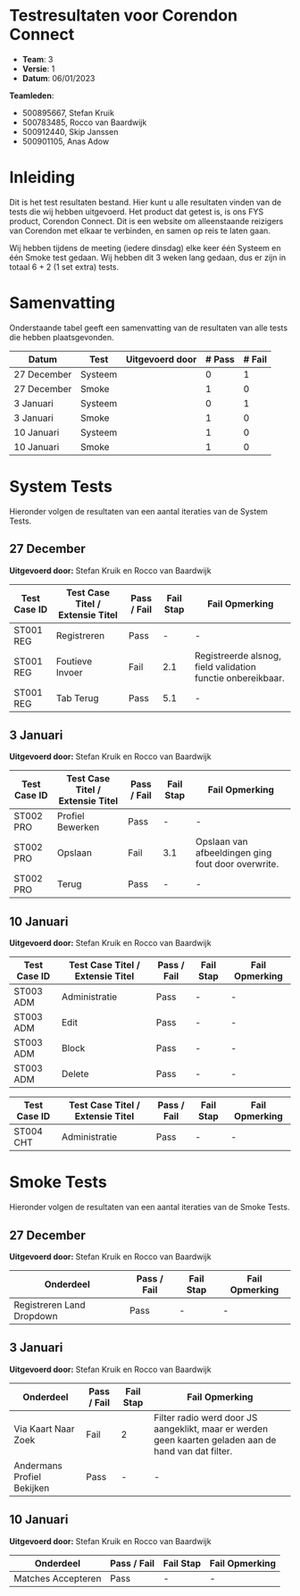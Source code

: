 # Testresultaten voor Corendon Connect
- **Team**: 3
- **Versie**: 1
- **Datum**: 06/01/2023

**Teamleden**:
- 500895667, Stefan Kruik
- 500783485, Rocco van Baardwijk
- 500912440, Skip Janssen
- 500901105, Anas Adow

# Inleiding
Dit is het test resultaten bestand. Hier kunt u alle resultaten vinden van de tests die wij hebben
uitgevoerd. Het product dat getest is, is ons FYS product, Corendon Connect. Dit is een website
om alleenstaande reizigers van Corendon met elkaar te verbinden, en samen op reis te laten gaan.

Wij hebben tijdens de meeting (iedere dinsdag) elke keer één Systeem en één Smoke test gedaan.
Wij hebben dit 3 weken lang gedaan, dus er zijn in totaal 6 + 2 (1 set extra) tests.

# Samenvatting
Onderstaande tabel geeft een samenvatting van de resultaten van alle tests die hebben plaatsgevonden.

| Datum | Test | Uitgevoerd door | # Pass | # Fail |
|-|-|-|-|-|
| 27 December | Systeem |  | 0 | 1 |
| 27 December | Smoke |  | 1 | 0 |
| 3 Januari | Systeem |  | 0 | 1 |
| 3 Januari | Smoke |  | 1 | 0 |
| 10 Januari | Systeem |  | 1 | 0 |
| 10 Januari | Smoke |  | 1 | 0 |

# System Tests
Hieronder volgen de resultaten van een aantal iteraties van de System Tests.

## 27 December
**Uitgevoerd door:** Stefan Kruik en Rocco van Baardwijk

| Test Case ID | Test Case Titel / Extensie Titel | Pass / Fail |  Fail Stap | Fail Opmerking |
|-|-|-|-|-|
| ST001 REG | Registreren | Pass | - | - |
| ST001 REG | Foutieve Invoer | Fail | 2.1 | Registreerde alsnog, field validation functie onbereikbaar. |
| ST001 REG | Tab Terug | Pass | 5.1 | - |

## 3 Januari
**Uitgevoerd door:** Stefan Kruik en Rocco van Baardwijk

| Test Case ID | Test Case Titel / Extensie Titel | Pass / Fail |  Fail Stap | Fail Opmerking |
|-|-|-|-|-|
| ST002 PRO | Profiel Bewerken | Pass | - | - |
| ST002 PRO | Opslaan | Fail | 3.1 | Opslaan van afbeeldingen ging fout door overwrite. |
| ST002 PRO | Terug | Pass | - | - |

## 10 Januari
**Uitgevoerd door:** Stefan Kruik en Rocco van Baardwijk

| Test Case ID | Test Case Titel / Extensie Titel | Pass / Fail |  Fail Stap | Fail Opmerking |
|-|-|-|-|-|
| ST003 ADM | Administratie | Pass | - | - |
| ST003 ADM | Edit | Pass | - | - |
| ST003 ADM | Block | Pass | - | - |
| ST003 ADM | Delete | Pass | - | - |

| Test Case ID | Test Case Titel / Extensie Titel | Pass / Fail |  Fail Stap | Fail Opmerking |
|-|-|-|-|-|
| ST004 CHT | Administratie | Pass | - | - |

# Smoke Tests
Hieronder volgen de resultaten van een aantal iteraties van de Smoke Tests.

## 27 December
**Uitgevoerd door:** Stefan Kruik en Rocco van Baardwijk

| Onderdeel | Pass / Fail |  Fail Stap | Fail Opmerking |
|-|-|-|-|
| Registreren Land Dropdown | Pass | - | - |

## 3 Januari
**Uitgevoerd door:** Stefan Kruik en Rocco van Baardwijk

| Onderdeel | Pass / Fail |  Fail Stap | Fail Opmerking |
|-|-|-|-|
| Via Kaart Naar Zoek | Fail | 2 | Filter radio werd door JS aangeklikt, maar er werden geen kaarten geladen aan de hand van dat filter. |
| Andermans Profiel Bekijken | Pass | - | - |

## 10 Januari
**Uitgevoerd door:** Stefan Kruik en Rocco van Baardwijk

| Onderdeel | Pass / Fail |  Fail Stap | Fail Opmerking |
|-|-|-|-|
| Matches Accepteren | Pass | - | - |